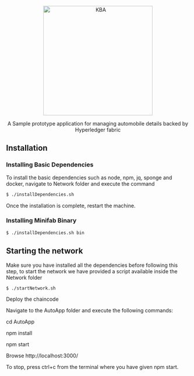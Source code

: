 <p align="center">
  <a href="https://kba.ai/">
    <img alt="KBA" src="https://kba.ai/wp-content/uploads/2020/09/KBA_450x50-.png" width="300">
  </a>
</p>

<p align="center">
A Sample prototype application for managing automobile details backed by Hyperledger fabric
</p>

## Installation

### Installing Basic Dependencies

To install the basic dependencies such as node, npm, jq, sponge and docker, navigate to Network folder and execute the command

```bash
$ ./installDependencies.sh
```
Once the installation is complete, restart the machine.

### Installing Minifab Binary

```bash
$ ./installDependencies.sh bin
```
## Starting the network

Make sure you have installed all the dependencies before following this step, to start the network we have provided a script available inside the Network folder

```bash
$ ./startNetwork.sh
```

Deploy the chaincode

Navigate to the AutoApp folder and execute the following commands:

cd AutoApp

npm install

npm start

Browse http://localhost:3000/

To stop, press ctrl+c from the terminal where you have given npm start.
